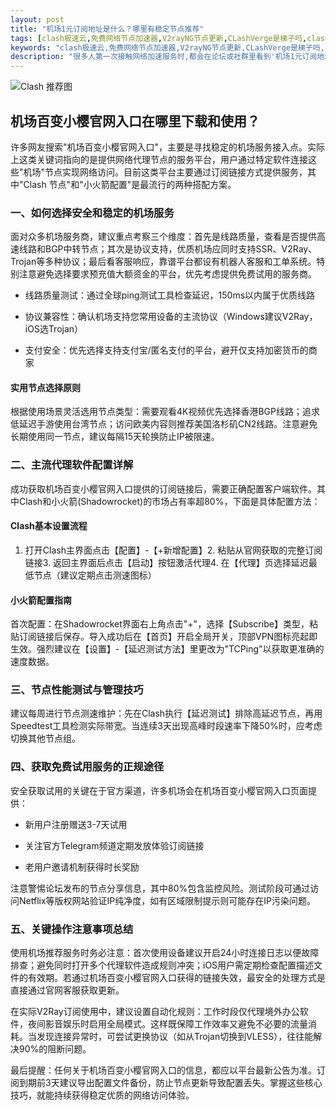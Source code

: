 ```yaml
---
layout: post
title: "机场1元订阅地址是什么？哪里有稳定节点推荐"
tags: [clash极速云,免费网络节点加速器,V2rayNG节点更新,CLashVerge是梯子吗,clash官网版下载]
keywords: "clash极速云,免费网络节点加速器,V2rayNG节点更新,CLashVerge是梯子吗,clash官网版下载"
description: "很多人第一次接触网络加速服务时,都会在论坛或社群里看到'机场1元订阅地址'这个说法。简单来说,这是一个通过支付1元人民币获取VPN服务的入口链接,通常用于配置Clash或Shadowrocket等工具。这类服务通过共享IP资源池（俗称'机场'）提供翻墙能力,而低价策略主要面向新用户体验。但需注意,市面上存在大量虚假或低质量的1元套餐,如何辨别真伪成为关键。"
---
```


![Clash 推荐图](https://clashjd.github.io/assets/img/clash节点推荐.png)

## 机场百变小樱官网入口在哪里下载和使用？

许多网友搜索"机场百变小樱官网入口"，主要是寻找稳定的机场服务接入点。实际上这类关键词指向的是提供网络代理节点的服务平台，用户通过特定软件连接这些"机场"节点实现网络访问。目前这类平台主要通过订阅链接方式提供服务，其中"Clash 节点"和"小火箭配置"是最流行的两种搭配方案。

### 一、如何选择安全和稳定的机场服务

面对众多机场服务商，建议重点考察三个维度：首先是线路质量，查看是否提供高速线路和BGP中转节点；其次是协议支持，优质机场应同时支持SSR、V2Ray、Trojan等多种协议；最后看客服响应，靠谱平台都设有机器人客服和工单系统。特别注意避免选择要求预充值大额资金的平台，优先考虑提供免费试用的服务商。

- 线路质量测试：通过全球ping测试工具检查延迟，150ms以内属于优质线路

- 协议兼容性：确认机场支持您常用设备的主流协议（Windows建议V2Ray，iOS选Trojan）

- 支付安全：优先选择支持支付宝/匿名支付的平台，避开仅支持加密货币的商家

#### 实用节点选择原则

根据使用场景灵活选用节点类型：需要观看4K视频优先选择香港BGP线路；追求低延迟手游使用台湾节点；访问欧美内容则推荐美国洛杉矶CN2线路。注意避免长期使用同一节点，建议每隔15天轮换防止IP被限速。

### 二、主流代理软件配置详解

成功获取机场百变小樱官网入口提供的订阅链接后，需要正确配置客户端软件。其中Clash和小火箭(Shadowrocket)的市场占有率超80%，下面是具体配置方法：

#### Clash基本设置流程

1. 打开Clash主界面点击【配置】-【+新增配置】2. 粘贴从官网获取的完整订阅链接3. 返回主界面后点击【启动】按钮激活代理4. 在【代理】页选择延迟最低节点（建议定期点击测速图标）

#### 小火箭配置指南

首次配置：在Shadowrocket界面右上角点击"+"，选择【Subscribe】类型，粘贴订阅链接后保存。导入成功后在【首页】开启全局开关，顶部VPN图标亮起即生效。强烈建议在【设置】-【延迟测试方法】里更改为"TCPing"以获取更准确的速度数据。

### 三、节点性能测试与管理技巧

建议每周进行节点测速维护：先在Clash执行【延迟测试】排除高延迟节点，再用Speedtest工具检测实际带宽。当连续3天出现高峰时段速率下降50%时，应考虑切换其他节点组。

### 四、获取免费试用服务的正规途径

安全获取试用的关键在于官方渠道，许多机场会在机场百变小樱官网入口页面提供：

- 新用户注册赠送3-7天试用

- 关注官方Telegram频道定期发放体验订阅链接

- 老用户邀请机制获得时长奖励

注意警惕论坛发布的节点分享信息，其中80%包含监控风险。测试阶段可通过访问Netflix等版权网站验证IP纯净度，如有区域限制提示则可能存在IP污染问题。

### 五、关键操作注意事项总结

使用机场推荐服务时务必注意：首次使用设备建议开启24小时连接日志以便故障排查；避免同时打开多个代理软件造成规则冲突；iOS用户需定期检查配置描述文件的有效期。若通过机场百变小樱官网入口获得的链接失效，最安全的处理方式是直接通过官网客服获取更新。

在实际V2Ray订阅使用中，建议设置自动化规则：工作时段仅代理境外办公软件，夜间影音娱乐时启用全局模式。这样既保障工作效率又避免不必要的流量消耗。当发现连接异常时，可尝试更换协议（如从Trojan切换到VLESS），往往能解决90%的阻断问题。

最后提醒：任何关于机场百变小樱官网入口的信息，都应以平台最新公告为准。订阅到期前3天建议导出配置文件备份，防止节点更新导致配置丢失。掌握这些核心技巧，就能持续获得稳定优质的网络访问体验。
